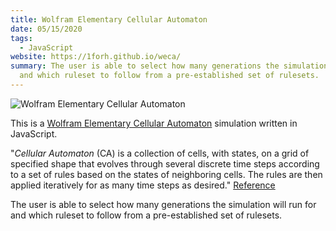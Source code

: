 ```yaml
---
title: Wolfram Elementary Cellular Automaton
date: 05/15/2020
tags:
  - JavaScript
website: https://1forh.github.io/weca/
summary: The user is able to select how many generations the simulation will run for
  and which ruleset to follow from a pre-established set of rulesets.
---
```


![Wolfram Elementary Cellular Automaton](/static/images/content/screen-shot-2020-05-15-at-4.54.30-pm.png)

This is a [Wolfram Elementary Cellular Automaton](https://en.wikipedia.org/wiki/Elementary_cellular_automaton) simulation written in JavaScript.

"_Cellular Automaton_ (CA) is a collection of cells, with states, on a grid of specified shape that evolves through several discrete time steps according to a set of rules based on the states of neighboring cells. The rules are then applied iteratively for as many time steps as desired." [Reference](https://medium.com/cantors-paradise/elementary-cellular-automaton-e27e3d1008d9)

The user is able to select how many generations the simulation will run for and which ruleset to follow from a pre-established set of rulesets.
